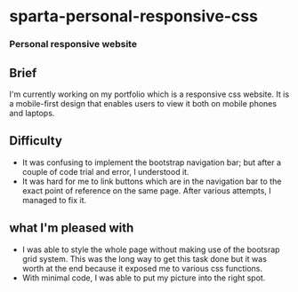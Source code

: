 # sparta-personal-responsive-css
### Personal responsive website

**Brief**
--------
I'm currently working on my portfolio which is a responsive css website. It is a mobile-first design that enables users to view it both on mobile phones and laptops.

**Difficulty**
-----
* It was confusing to implement the bootstrap navigation bar; but after a couple of code trial and error, I understood it.
* It was hard for me to link buttons which are in the navigation bar to the exact point of reference on the same page. After various attempts, I managed to fix it.

**what I'm pleased with**
----
* I was able to style the whole page without making use of the bootsrap grid system. This was the long way to get this task done but it was worth at the end because it exposed me to various css functions.
*  With minimal code, I was able to put my picture into the right spot.